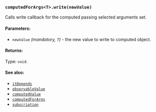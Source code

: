 ### `computedForArgs<T>.write(newValue)`
Calls write callback for the computed passing selected arguments set.

#### Parameters:
* `newValue` *(mandatory, `T`)* - the new value to write to computed object.

#### Returns:
Type: `void`.

#### See also:
* [`itDepends`](itDepends.md)
* [`observableValue`](observableValue.md)
* [`computedValue`](computedValue.md)
* [`computedForArgs`](computedForArgs.md)
* [`subscription`](subscription.md)